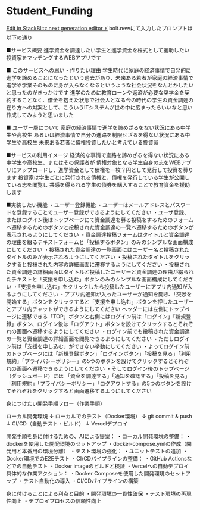 # Student_Funding

[Edit in StackBlitz next generation editor ⚡️](https://stackblitz.com/~/github.com/kazuP-kazufumi/Student_Funding)
bolt.newにて入力したプロンプトは以下の通り

■サービス概要 進学資金を調達したい学生と進学資金を株式として援助したい投資家をマッチングするWEBアプリです

■ このサービスへの思い・作りたい理由 学生時代に家庭の経済事情で自発的に進学を諦めることになったという過去があり、未来ある若者が家庭の経済事情で進学や学業そのものに身が入らなくなるというような社会状況をなんとかしたいと思ったのがきっかけです
進学のために教育ローンや返済が必要な奨学金を契約することなく、借金を抱えた状態で社会人となる今の時代の学生の資金調達の在り方への対案として、こういうITシステムが世の中に広まったらいいなと思い作成してみようと思いました

■ ユーザー層について 家庭の経済事情で進学を諦めざるをない状況にある中学生や高校生 あるいは経済事情で自分の進路を制限せざるを得ない状況にある中学生や高校生 未来ある若者に債権投資したいと考えている投資家

■サービスの利用イメージ 経済的な事情で進路を諦めざるを得ない状況にある中学生や高校生、またはその保護者が 債権対象となる学生自身の志をWEBアプリにアップロードし、進学資金として債権を一枚？円として発行して投資を募ります 投資家は学生ごとに発行される債権と、債権を発行している学生が公開している志を閲覧し 共感を得られる学生の債券を購入することで教育資金を援助します

■実装したい機能
・ユーザー登録機能 ・ユーザーはメールアドレスとパスワードを登録することでユーザー登録ができるようにしてください
・ユーザ登録、またはログイン後はトップページにて資金調達を募る投稿をするためのフォームへ遷移するためのボタンと投稿された資金調達の一覧へ遷移するためのボタンが表示されるようにしてください
・資金調達投稿フォームはタイトルと資金調達の理由を綴るテキストフォームと「投稿するボタン」のみのシンプルな画面構成にしてください
・投稿された資金調達の一覧画面にはユーザー名と投稿されたタイトルのみが表示されるようにしてください
・投稿されたタイトルをクリックすると投稿された内容の詳細画面に遷移するようにしてください
・投稿された資金調達の詳細画面はタイトルと投稿したユーザーと資金調達の理由が綴られたテキストと「支援を申し込む」ボタンのみのシンプルな画面構成にしてください
・「支援を申し込む」をクリックしたら投稿したユーザーにアプリ内通知が入るようにしてください
・アプリ内通知が入ったユーザーが通知を開き、「交渉を開始する」ボタンをクリックすると「支援を申し込む」ボタンを押したユーザーとアプリ内チャットができるようにしてください
ヘッダーには左側にトップページに遷移できる「TOP」ボタンと右側にはログイン前は「ログイン」「新規登録」ボタン、ログイン後は「ログアウト」ボタンを設けてクリックするとそれぞれの画面へ遷移するようにしてください
・ログイン前でも投稿された資金調達の一覧と資金調達の詳細画面を閲覧できるようにしてください
・ただしログイン前は「支援を申し込む」ができない挙動にしてください
・よってログイン前のトップページには「新規登録ボタン」「ログインボタン」「投稿を見る」「利用規約」「プライバシーポリシー」の5つのボタンを設けてクリックするとそれぞれの画面へ遷移できるようにしてください
・そしてログイン後のトップページ（ダッシュボード）には 「資金を調達する」「通知を確認する」「投稿を見る」「利用規約」「プライバシーポリシー」「ログアウトする」の5つのボタンを設けてそれぞれをクリックすると画面遷移するようにしてください

身につけたい開発手順フロー（作業手順）

   ローカル開発環境
   ↓
   ローカルでのテスト（Docker環境）
   ↓
   git commit & push
   ↓
   CI/CD（自動テスト・ビルド）
   ↓
   Vercelデプロイ

開発手順を身に付けるための、AIによる提案：
・ローカル開発環境の整備：
・dockerを使用した開発環境のセットアップ
・docker-compose.ymlの作成（開発用と本番用の環境分離）
・テスト環境の強化：
・ユニットテストの追加
・Docker環境でのE2Eテスト
・CI/CDパイプラインの整備：
・GitHub Actionsなどでの自動テスト
・Docker imageのビルドと検証
・Vercelへの自動デプロイ
具体的な作業アクション：
・Docker Composeを使用した開発環境のセットアップ
・テスト自動化の導入
・CI/CDパイプラインの構築

身に付けることによる利点と目的
・開発環境の一貫性確保
・テスト環境の再現性向上
・デプロイプロセスの信頼性向上